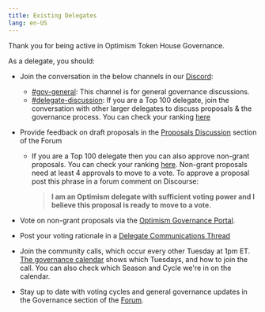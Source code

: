 ```yaml
---
title: Existing Delegates
lang: en-US
---
```

    
Thank you for being active in Optimism Token House Governance. 

As a delegate, you should:

- Join the conversation in the below channels in our [Discord](https://discord-gateway.optimism.io/):
  - [#gov-general](https://discord.com/channels/667044843901681675/968498307913637919): This channel is for general governance discussions.
  - [#delegate-discussion](https://discord.com/channels/667044843901681675/989611992295813241): If you are a Top 100 delegate, join the conversation with other larger delegates to discuss proposals & the governance process. You can check your ranking [here](https://dune.com/optimismfnd/optimism-op-token-house)

- Provide feedback on draft proposals in the [Proposals Discussion](https://gov.optimism.io/c/proposals/38) section of the Forum
     - If you are a Top 100 delegate then you can also approve non-grant proposals. You can check your ranking [here](https://dune.com/optimismfnd/optimism-op-token-house).
       Non-grant proposals need at least 4 approvals to move to a vote. 
       To approve a proposal post this phrase in a forum comment on Discourse:
       > **I am an Optimism delegate with sufficient voting power and I believe this proposal is ready to move to a vote.**

- Vote on non-grant proposals via the [Optimism Governance Portal](https://vote.optimism.io/). 
  
- Post your voting rationale in a [Delegate Communications Thread](https://gov.optimism.io/c/governance/41)

- Join the community calls, which occur every other Tuesday at 1pm ET. 
  [The governance calendar](https://calendar.google.com/calendar/u/0/r?cid=Y180aHVpNzBpdG0wODllN3Q4cTUwaGVoMWtub0Bncm91cC5jYWxlbmRhci5nb29nbGUuY29t) shows which Tuesdays, and how to join the call. You can also check which Season and Cycle we're in on the calendar. 

- Stay up to date with voting cycles and general governance updates in the Governance section of the [Forum](https://gov.optimism.io/c/governance/41).
